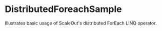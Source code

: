 # DistributedForeachSample
Illustrates basic usage of ScaleOut's distributed ForEach LINQ operator.
